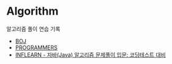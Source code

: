 # Algorithm
알고리즘 풀이 연습 기록

- [BOJ](https://www.acmicpc.net/)
- [PROGRAMMERS](https://school.programmers.co.kr/learn/challenges?order=recent&page=1&languages=java&partIds=33882)
- [INFLEARN - 자바(Java) 알고리즘 문제풀이 입문: 코딩테스트 대비](https://www.inflearn.com/course/%EC%9E%90%EB%B0%94-%EC%95%8C%EA%B3%A0%EB%A6%AC%EC%A6%98-%EB%AC%B8%EC%A0%9C%ED%92%80%EC%9D%B4-%EC%BD%94%ED%85%8C%EB%8C%80%EB%B9%84/dashboard)